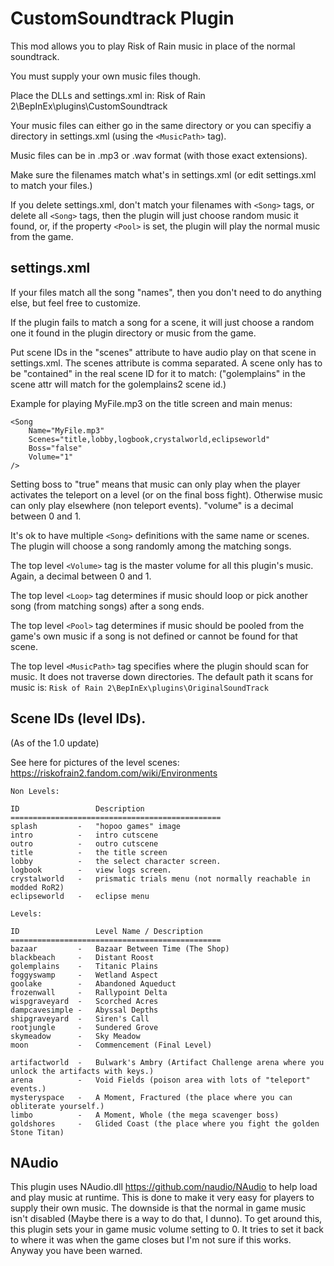 # CustomSoundtrack Plugin

This mod allows you to play Risk of Rain music in place of the normal soundtrack.

You must supply your own music files though.

Place the DLLs and settings.xml in:
Risk of Rain 2\BepInEx\plugins\CustomSoundtrack

Your music files can either go in the same directory or you can specifiy a directory
in settings.xml (using the `<MusicPath>` tag).

Music files can be in .mp3 or .wav format (with those exact extensions).

Make sure the filenames match what's in settings.xml (or edit settings.xml to match your files.)

If you delete settings.xml, don't match your filenames with `<Song>` tags, or delete all `<Song>` tags, then the
plugin will just choose random music it found, or, if the property `<Pool>` is set, the plugin will play the normal
music from the game.

## settings.xml

If your files match all the song "names", then you don't need to do anything else, but feel free to customize.

If the plugin fails to match a song for a scene, it will just choose a random one it found in the plugin directory or music from the game.

Put scene IDs in the "scenes" attribute to have audio play on that scene in settings.xml.
The scenes attribute is comma separated. A scene only has to be "contained" in the real scene ID for it to match:
("golemplains" in the scene attr will match for the golemplains2 scene id.)

Example for playing MyFile.mp3 on the title screen and main menus:
```
<Song
    Name="MyFile.mp3"
    Scenes="title,lobby,logbook,crystalworld,eclipseworld"
    Boss="false"
    Volume="1"
/>
```

Setting boss to "true" means that music can only play when the player activates the teleport on a level (or on the final boss fight).
Otherwise music can only play elsewhere (non teleport events).
"volume" is a decimal between 0 and 1.

It's ok to have multiple `<Song>` definitions with the same name or scenes. The plugin will choose a song randomly
among the matching songs.

The top level `<Volume>` tag is the master volume for all this plugin's music. Again, a decimal between 0 and 1.

The top level `<Loop>` tag determines if music should loop or pick another song (from matching songs) after a song ends.

The top level `<Pool>` tag determines if music should be pooled from the game's own music if a song is not defined or cannot be found for that scene.

The top level `<MusicPath>` tag specifies where the plugin should scan for music. It does not traverse down directories.
The default path it scans for music is: `Risk of Rain 2\BepInEx\plugins\OriginalSoundTrack`

## Scene IDs (level IDs).

(As of the 1.0 update)

See here for pictures of the level scenes:
https://riskofrain2.fandom.com/wiki/Environments

```
Non Levels:

ID                 Description
===============================================
splash         -   "hopoo games" image
intro          -   intro cutscene
outro          -   outro cutscene
title          -   the title screen
lobby          -   the select character screen.
logbook        -   view logs screen.
crystalworld   -   prismatic trials menu (not normally reachable in modded RoR2)
eclipseworld   -   eclipse menu

Levels:

ID                 Level Name / Description
===============================================
bazaar         -   Bazaar Between Time (The Shop)
blackbeach     -   Distant Roost
golemplains    -   Titanic Plains
foggyswamp     -   Wetland Aspect
goolake        -   Abandoned Aqueduct
frozenwall     -   Rallypoint Delta
wispgraveyard  -   Scorched Acres
dampcavesimple -   Abyssal Depths
shipgraveyard  -   Siren's Call
rootjungle     -   Sundered Grove
skymeadow      -   Sky Meadow
moon           -   Commencement (Final Level)

artifactworld  -   Bulwark's Ambry (Artifact Challenge arena where you unlock the artifacts with keys.)
arena          -   Void Fields (poison area with lots of "teleport" events.)
mysteryspace   -   A Moment, Fractured (the place where you can obliterate yourself.)
limbo          -   A Moment, Whole (the mega scavenger boss)
goldshores     -   Glided Coast (the place where you fight the golden Stone Titan)
```

## NAudio

This plugin uses NAudio.dll https://github.com/naudio/NAudio to help load and play music at runtime.
This is done to make it very easy for players to supply their own music. The downside is that the normal in game
music isn't disabled (Maybe there is a way to do that, I dunno). To get around this, this plugin sets your in game
music volume setting to 0. It tries to set it back to where it was when the game closes but I'm not sure if this works.
Anyway you have been warned.

